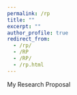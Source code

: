 ```yaml
---
permalink: /rp
title: ""
excerpt: ""
author_profile: true
redirect_from: 
  - /rp/
  - /RP
  - /RP/
  - /rp.html
---
```



My Research Proposal
